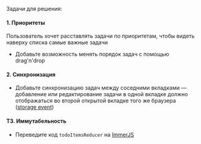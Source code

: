 Задачи для решения:

#### 1. Приоритеты

Пользователь хочет расставлять задачи по приоритетам,
чтобы видеть наверху списка самые важные задачи

- Добавьте возможность менять порядок задач с помощью drag'n'drop

#### 2. Синхронизация

- Добавьте синхронизацию задач между соседними вкладками — добавление
  или редактирование задачи в одной вкладке должно отображаться
  во второй открытой вкладке того же браузера
  ([storage event](https://developer.mozilla.org/en-US/docs/Web/API/Window/storage_event))

#### T3. Иммутабельность

- Переведите код `todoItemsReducer` на [ImmerJS](https://immerjs.github.io/immer/)
